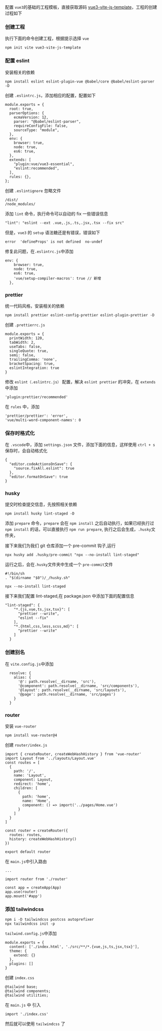 配置 `vue3`的基础的工程模板，直接获取源码 [vue3-vite-js-template](https://github.com/coderminer/vue3-vite-js-template)，工程的创建过程如下

### 创建工程

执行下面的命令创建工程，根据提示选择 `vue`

```
npm init vite vue3-vite-js-template
```

### 配置 eslint

安装相关的依赖

```
npm install eslint eslint-plugin-vue @babel/core @babel/eslint-parser -D
```

创建 `.eslintrc.js`，添加相应的配置，配置如下

```
module.exports = {
  root: true,
  parserOptions: {
    ecmaVersion: 12,
    parser: "@babel/eslint-parser",
    requireConfigFile: false,
    sourceType: "module",
  },
  env: {
    browser: true,
    node: true,
    es6: true,
  },
  extends: [
    "plugin:vue/vue3-essential",
    "eslint:recommended",
  ],
  rules: {},
};
```

创建 `.eslintignore` 忽略文件

```
/dist/
/node_modules/
```

添加 `lint` 命令，执行命令可以自动的 fix 一些错误信息

```
"lint": "eslint --ext .vue,.js,.ts,.jsx,.tsx --fix src"
```

但是，`vue3` 的 `setup` 语法糖还是有错误，错误如下

```
error  'defineProps' is not defined  no-undef
```

修复此问题，在`.eslintrc.js`中添加

```
env: {
    browser: true,
    node: true,
    es6: true,
    'vue/setup-compiler-macros': true // 新增
  },
```

### prettier

统一代码风格，安装相关的依赖

```
npm install prettier eslint-config-prettier eslint-plugin-prettier -D
```

创建 `.prettierrc.js`

```
module.exports = {
  printWidth: 120,
  tabWidth: 2,
  useTabs: false,
  singleQuote: true,
  semi: false,
  trailingComma: 'none',
  bracketSpacing: true,
  eslintIntegration: true
}

```

修改 `eslint（.eslintrc.js）` 配置，解决 `eslint prettier` 的冲突，在 `extends` 中添加

```
'plugin:prettier/recommended'
```

在 `rules` 中，添加

```
'prettier/prettier': 'error',
'vue/multi-word-component-names': 0
```

### 保存时格式化

在 `.vscode`中，添加 `settings.json` 文件，添加下面的信息，这样使用 `ctrl + s` 保存时，会自动格式化

```
{
  "editor.codeActionsOnSave": {
    "source.fixAll.eslint": true
  },
  "editor.formatOnSave": true
}
```

### husky

提交时检查提交信息，先按照相关依赖

```
npm install husky lint-staged -D
```

添加 `prepare` 命令，`prepare` 会在 `npm install` 之后自动执行，如果已经执行过 `npm install` 的话，可以直接执行 `npm run prepare`, 执行之后会生成，`.husky`文件夹，

接下来我们为我们 git 仓库添加一个 pre-commit 钩子,运行

```
npx husky add .husky/pre-commit "npx --no-install lint-staged"
```

运行之后，会在`.husky`文件夹中生成一个 `pre-commit`文件

```
#!/bin/sh
. "$(dirname "$0")/_/husky.sh"

npx --no-install lint-staged
```

接下来我们配置 lint-staged,在 package.json 中添加下面的配置信息

```
"lint-staged": {
    "*.{js,vue,ts,jsx,tsx}": [
      "prettier --write",
      "eslint --fix"
    ],
    "*.{html,css,less,scss,md}": [
      "prettier --write"
    ]
  }

```

### 创建别名

在 `vite.config.js`中添加

```
  resolve: {
    alias: {
      '@': path.resolve(__dirname, 'src'),
      '@component': path.resolve(__dirname, 'src/components'),
      '@layout': path.resolve(__dirname, 'src/layouts'),
      '@page': path.resolve(__dirname, 'src/pages')
    }
  }
```

### router

安装 `vue-router`

```
npm install vue-router@4
```

创建 `router/index.js`

```
import { createRouter, createWebHashHistory } from 'vue-router'
import Layout from '../layouts/Layout.vue'
const routes = [
  {
    path: '/',
    name: 'Layout',
    component: Layout,
    redirect: 'home',
    children: [
      {
        path: 'home',
        name: 'Home',
        component: () => import('../pages/Home.vue')
      }
    ]
  }
]

const router = createRouter({
  routes: routes,
  history: createWebHashHistory()
})

export default router
```

在 `main.js`中引入路由

```
...

import router from './router'

const app = createApp(App)
app.use(router)
app.mount('#app')
```

### 添加 tailwindcss

```
npm i -D tailwindcss postcss autoprefixer
npx tailwindcss init -p
```

`tailwind.config.js`中添加

```
module.exports = {
  content: ['./index.html', './src/**/*.{vue,js,ts,jsx,tsx}'],
  theme: {
    extend: {}
  },
  plugins: []
}

```

创建 `index.css`

```
@tailwind base;
@tailwind components;
@tailwind utilities;
```

在 `main.js` 中 引入

```
import './index.css'
```

然后就可以使用 `tailwindcss` 了
